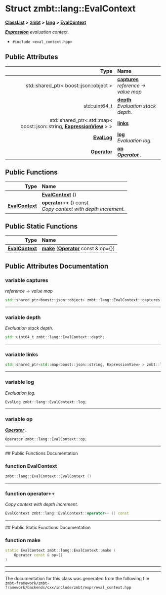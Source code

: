 

# Struct zmbt::lang::EvalContext



[**ClassList**](annotated.md) **>** [**zmbt**](namespacezmbt.md) **>** [**lang**](namespacezmbt_1_1lang.md) **>** [**EvalContext**](structzmbt_1_1lang_1_1EvalContext.md)



[_**Expression**_](classzmbt_1_1lang_1_1Expression.md) _evaluation context._

* `#include <eval_context.hpp>`





















## Public Attributes

| Type | Name |
| ---: | :--- |
|  std::shared\_ptr&lt; boost::json::object &gt; | [**captures**](#variable-captures)  <br>_reference -&gt; value map_  |
|  std::uint64\_t | [**depth**](#variable-depth)  <br>_Evaluation stack depth._  |
|  std::shared\_ptr&lt; std::map&lt; boost::json::string, [**ExpressionView**](classzmbt_1_1lang_1_1ExpressionView.md) &gt; &gt; | [**links**](#variable-links)  <br> |
|  [**EvalLog**](structzmbt_1_1lang_1_1EvalLog.md) | [**log**](#variable-log)  <br>_Evaluation log._  |
|  [**Operator**](classzmbt_1_1lang_1_1Operator.md) | [**op**](#variable-op)  <br>[_**Operator**_](classzmbt_1_1lang_1_1Operator.md) _._ |
















## Public Functions

| Type | Name |
| ---: | :--- |
|   | [**EvalContext**](#function-evalcontext) () <br> |
|  [**EvalContext**](structzmbt_1_1lang_1_1EvalContext.md) | [**operator++**](#function-operator) () const<br>_Copy context with depth increment._  |


## Public Static Functions

| Type | Name |
| ---: | :--- |
|  [**EvalContext**](structzmbt_1_1lang_1_1EvalContext.md) | [**make**](#function-make) ([**Operator**](classzmbt_1_1lang_1_1Operator.md) const & op={}) <br> |


























## Public Attributes Documentation




### variable captures 

_reference -&gt; value map_ 
```C++
std::shared_ptr<boost::json::object> zmbt::lang::EvalContext::captures;
```




<hr>



### variable depth 

_Evaluation stack depth._ 
```C++
std::uint64_t zmbt::lang::EvalContext::depth;
```




<hr>



### variable links 

```C++
std::shared_ptr<std::map<boost::json::string, ExpressionView> > zmbt::lang::EvalContext::links;
```




<hr>



### variable log 

_Evaluation log._ 
```C++
EvalLog zmbt::lang::EvalContext::log;
```




<hr>



### variable op 

[_**Operator**_](classzmbt_1_1lang_1_1Operator.md) _._
```C++
Operator zmbt::lang::EvalContext::op;
```




<hr>
## Public Functions Documentation




### function EvalContext 

```C++
zmbt::lang::EvalContext::EvalContext () 
```




<hr>



### function operator++ 

_Copy context with depth increment._ 
```C++
EvalContext zmbt::lang::EvalContext::operator++ () const
```




<hr>
## Public Static Functions Documentation




### function make 

```C++
static EvalContext zmbt::lang::EvalContext::make (
    Operator const & op={}
) 
```




<hr>

------------------------------
The documentation for this class was generated from the following file `zmbt-framework/zmbt-framework/backends/cxx/include/zmbt/expr/eval_context.hpp`

